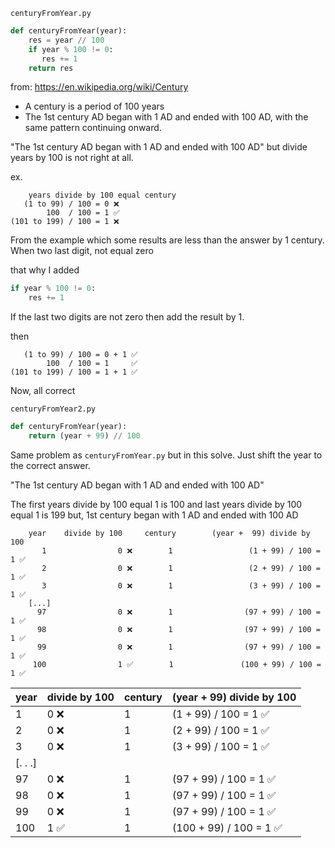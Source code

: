 `centuryFromYear.py`

```python
def centuryFromYear(year):
    res = year // 100
    if year % 100 != 0:
       res += 1
    return res
```

from: https://en.wikipedia.org/wiki/Century

- A century is a period of 100 years
- The 1st century AD began with 1 AD and ended with 100 AD, with the same pattern continuing onward.

"The 1st century AD began with 1 AD and ended with 100 AD" but divide years by 100 is not right at all.

ex.

```
    years divide by 100 equal century
   (1 to 99) / 100 = 0 ❌
        100  / 100 = 1 ✅
(101 to 199) / 100 = 1 ❌
```

From the example which some results are less than the answer by 1 century. When two last digit, not equal zero

that why I added

```python
if year % 100 != 0:
    res += 1
```

If the last two digits are not zero then add the result by 1.

then

```
   (1 to 99) / 100 = 0 + 1 ✅
        100  / 100 = 1     ✅
(101 to 199) / 100 = 1 + 1 ✅
```

Now, all correct

`centuryFromYear2.py`

```python
def centuryFromYear(year):
    return (year + 99) // 100
```

Same problem as `centuryFromYear.py` but in this solve. Just shift the year to the correct answer.

"The 1st century AD began with 1 AD and ended with 100 AD"

The first years divide by 100 equal 1 is 100 and last years divide by 100 equal 1 is 199 but, 1st century began with 1 AD and ended with 100 AD

```
	year	divide by 100	  century		 (year +  99) divide by 100
	   1                0 ❌   	   1                 (1 + 99) / 100 = 1 ✅
	   2                0 ❌   	   1                 (2 + 99) / 100 = 1 ✅
	   3                0 ❌ 	   1                 (3 + 99) / 100 = 1 ✅
	[...]
	  97                0 ❌   	   1                (97 + 99) / 100 = 1 ✅
	  98                0 ❌   	   1                (97 + 99) / 100 = 1 ✅
	  99                0 ❌   	   1                (97 + 99) / 100 = 1 ✅
	 100                1 ✅   	   1               (100 + 99) / 100 = 1 ✅
```

|year	|divide by 100	  |century		| (year +  99) divide by 100|
|:---|:---|:---|:---|
|1|0 ❌|1|(1 + 99) / 100 = 1 ✅|
|2|0 ❌|1|(2 + 99) / 100 = 1 ✅|
|3|0 ❌|1|(3 + 99) / 100 = 1 ✅|
|[. . .]||||
|97|0 ❌|1|(97 + 99) / 100 = 1 ✅|
|98|0 ❌|1|(97 + 99) / 100 = 1 ✅|
|99|0 ❌|1|(97 + 99) / 100 = 1 ✅|
|100|1 ✅|1|(100 + 99) / 100 = 1 ✅|